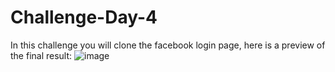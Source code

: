 # Challenge-Day-4
In this challenge you will clone the facebook login page, here is a preview of the final result:
![image](https://github.com/Hasnaa811/Challenge-Day-4/assets/64431594/a02b20ad-80fa-4a8e-850c-5966cf0af8d8)
